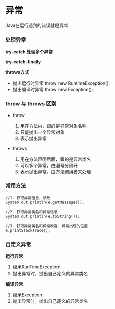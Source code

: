 # 异常

Java在运行遇到的错误就是异常

### 处理异常

**try-catch 处理多个异常**

**try-catch-finally**


**throws方式**

- 抛出运行时异常
throw new RuntimeException();
- 抛出编译时异常
throw new Exception();


### throw 与 throws 区别

- throw
	1. 用在方法内，跟的是异常对象名称
  	2. 只能抛出一个异常对象
  	3. 表示抛出异常

- throws

  	1. 用在方法声明后面，跟的是异常类名
  	2. 可以多个异常，由逗号分隔开
  	3. 表示抛出异常，由方法调用者来处理

### 常用方法

```
//1. 获取异常信息，参数
System.out.println(e.getMessage());

//2. 获取异常类名和异常信息
System.out.println(e.toString());

//3. 获取异常类名和异常欣喜，异常出现的位置
e.printStackTrace();
```


### 自定义异常
**运行异常**

1. 继承RunTimeException
2. 抛出异常时，抛出自己定义的异常类名

**编译异常**

1. 继承Exception
2. 抛出异常时，抛出自己定义的异常类名
